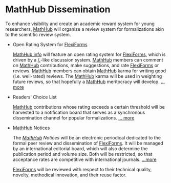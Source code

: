 # MathHub Dissemination

To enhance visibility and create an academic reward system for young
researchers, [MathHub](https://mathhub.info) will organize a review
system for formalizations akin to the scientific review system.

  - Open Rating System for [FlexiForms](FlexiForms)
    
    [MathHub.info](https://mathhub.info) will feature an open rating
    system for [FlexiForms](FlexiForms), which is driven by a
    [/.](http://slashdot.org)-like discussion system.
    [MathHub](https://mathhub.info) members can comment on
    [MathHub](https://mathhub.info) contributions, make suggestions, and
    rate [FlexiForms](https://mathhub.info/FlexiForms) or reviews.
    [MathHub](https://mathhub.info) members can obtain
    [MathHub](https://mathhub.info) karma for writing good (i.e.
    well-rated) reviews. The [MathHub](https://mathhub.info) karma will
    be used in weighting future reviews, so that hopefully a
    [MathHub](https://mathhub.info) meritocracy will develop. [...
    more](http://trac.mathweb.org/planetary/ticket/176)

  - Readers' Choice List
    
    [MathHub](https://mathhub.info) contributions whose rating exceeds a
    certain threshold will be harvested to a notification board that
    serves as a synchronous dissemination channel for popular
    formalizations. [...
    more](http://trac.mathweb.org/planetary/ticket/177)

  - [MathHub](https://mathhub.info) Notices
    
    The *[MathHub](https://mathhub.info) Notices* will be an electronic
    periodical dedicated to the formal peer review and dissemination of
    [FlexiForms](FlexiForms). It will be managed by an
    international editorial board, which will also determine the
    publication period and volume size. Both will be restricted, so that
    acceptance rates are competitive with international journals.
    [...more](/planetary/ticket/182)
    
    [FlexiForms](FlexiForms) will be reviewed with respect to
    their technical quality, novelty, methodical innovation, and their
    reuse factor.
